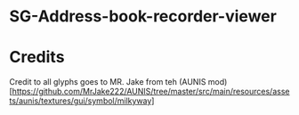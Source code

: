 # SG-Address-book-recorder-viewer


# Credits
Credit to all glyphs goes to MR. Jake from teh (AUNIS mod)[https://github.com/MrJake222/AUNIS/tree/master/src/main/resources/assets/aunis/textures/gui/symbol/milkyway]